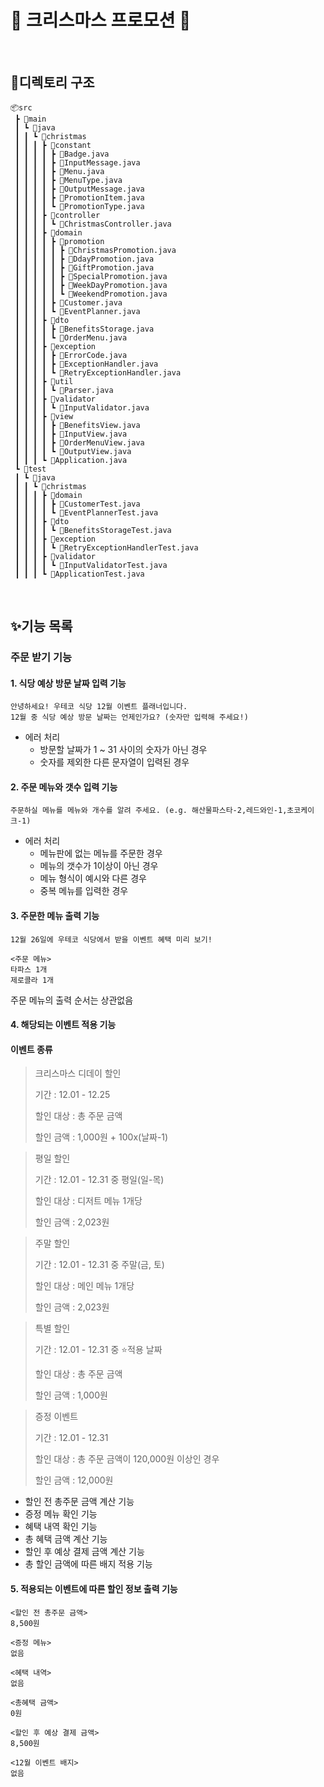 # 🎅 크리스마스 프로모션 🎅

<br>

## 📁디렉토리 구조

```
📦src
 ┣ 📂main
 ┃ ┗ 📂java
 ┃ ┃ ┗ 📂christmas
 ┃ ┃ ┃ ┣ 📂constant
 ┃ ┃ ┃ ┃ ┣ 📜Badge.java
 ┃ ┃ ┃ ┃ ┣ 📜InputMessage.java
 ┃ ┃ ┃ ┃ ┣ 📜Menu.java
 ┃ ┃ ┃ ┃ ┣ 📜MenuType.java
 ┃ ┃ ┃ ┃ ┣ 📜OutputMessage.java
 ┃ ┃ ┃ ┃ ┣ 📜PromotionItem.java
 ┃ ┃ ┃ ┃ ┗ 📜PromotionType.java
 ┃ ┃ ┃ ┣ 📂controller
 ┃ ┃ ┃ ┃ ┗ 📜ChristmasController.java
 ┃ ┃ ┃ ┣ 📂domain
 ┃ ┃ ┃ ┃ ┣ 📂promotion
 ┃ ┃ ┃ ┃ ┃ ┣ 📜ChristmasPromotion.java
 ┃ ┃ ┃ ┃ ┃ ┣ 📜DdayPromotion.java
 ┃ ┃ ┃ ┃ ┃ ┣ 📜GiftPromotion.java
 ┃ ┃ ┃ ┃ ┃ ┣ 📜SpecialPromotion.java
 ┃ ┃ ┃ ┃ ┃ ┣ 📜WeekDayPromotion.java
 ┃ ┃ ┃ ┃ ┃ ┗ 📜WeekendPromotion.java
 ┃ ┃ ┃ ┃ ┣ 📜Customer.java
 ┃ ┃ ┃ ┃ ┗ 📜EventPlanner.java
 ┃ ┃ ┃ ┣ 📂dto
 ┃ ┃ ┃ ┃ ┣ 📜BenefitsStorage.java
 ┃ ┃ ┃ ┃ ┗ 📜OrderMenu.java
 ┃ ┃ ┃ ┣ 📂exception
 ┃ ┃ ┃ ┃ ┣ 📜ErrorCode.java
 ┃ ┃ ┃ ┃ ┣ 📜ExceptionHandler.java
 ┃ ┃ ┃ ┃ ┗ 📜RetryExceptionHandler.java
 ┃ ┃ ┃ ┣ 📂util
 ┃ ┃ ┃ ┃ ┗ 📜Parser.java
 ┃ ┃ ┃ ┣ 📂validator
 ┃ ┃ ┃ ┃ ┗ 📜InputValidator.java
 ┃ ┃ ┃ ┣ 📂view
 ┃ ┃ ┃ ┃ ┣ 📜BenefitsView.java
 ┃ ┃ ┃ ┃ ┣ 📜InputView.java
 ┃ ┃ ┃ ┃ ┣ 📜OrderMenuView.java
 ┃ ┃ ┃ ┃ ┗ 📜OutputView.java
 ┃ ┃ ┃ ┗ 📜Application.java
 ┗ 📂test
 ┃ ┗ 📂java
 ┃ ┃ ┗ 📂christmas
 ┃ ┃ ┃ ┣ 📂domain
 ┃ ┃ ┃ ┃ ┣ 📜CustomerTest.java
 ┃ ┃ ┃ ┃ ┗ 📜EventPlannerTest.java
 ┃ ┃ ┃ ┣ 📂dto
 ┃ ┃ ┃ ┃ ┗ 📜BenefitsStorageTest.java
 ┃ ┃ ┃ ┣ 📂exception
 ┃ ┃ ┃ ┃ ┗ 📜RetryExceptionHandlerTest.java
 ┃ ┃ ┃ ┣ 📂validator
 ┃ ┃ ┃ ┃ ┗ 📜InputValidatorTest.java
 ┃ ┃ ┃ ┗ 📜ApplicationTest.java
```

<br>

## ✨기능 목록

### 주문 받기 기능

#### 1. 식당 예상 방문 날짜 입력 기능

```
안녕하세요! 우테코 식당 12월 이벤트 플래너입니다.
12월 중 식당 예상 방문 날짜는 언제인가요? (숫자만 입력해 주세요!)
```

- 에러 처리
  - 방문할 날짜가 1 ~ 31 사이의 숫자가 아닌 경우
  - 숫자를 제외한 다른 문자열이 입력된 경우

#### 2. 주문 메뉴와 갯수 입력 기능

```
주문하실 메뉴를 메뉴와 개수를 알려 주세요. (e.g. 해산물파스타-2,레드와인-1,초코케이크-1)
```

- 에러 처리
  - 메뉴판에 없는 메뉴를 주문한 경우
  - 메뉴의 갯수가 1이상이 아닌 경우
  - 메뉴 형식이 예시와 다른 경우
  - 중복 메뉴를 입력한 경우

#### 3. 주문한 메뉴 출력 기능

```
12월 26일에 우테코 식당에서 받을 이벤트 혜택 미리 보기!
 
<주문 메뉴>
타파스 1개
제로콜라 1개
```

주문 메뉴의 출력 순서는 상관없음

#### 4. 해당되는 이벤트 적용 기능

#### 이벤트 종류

> 크리스마스 디데이 할인
> 
> 기간 : 12.01 - 12.25
> 
> 할인 대상 : 총 주문 금액
> 
> 할인 금액 : 1,000원 + 100x(날짜-1)

> 평일 할인
> 
> 기간 : 12.01 - 12.31 중 평일(일-목)
> 
> 할인 대상 : 디저트 메뉴 1개당
> 
> 할인 금액 : 2,023원

> 주말 할인
> 
> 기간 : 12.01 - 12.31 중 주말(금, 토)
> 
> 할인 대상 : 메인 메뉴 1개당
> 
> 할인 금액 : 2,023원

> 특별 할인
> 
> 기간 : 12.01 - 12.31 중 ⭐적용 날짜
> 
> 할인 대상 : 총 주문 금액
> 
> 할인 금액 : 1,000원

> 증정 이벤트
> 
> 기간 : 12.01 - 12.31
> 
> 할인 대상 : 총 주문 금액이 120,000원 이상인 경우
> 
> 할인 금액 : 12,000원

- 할인 전 총주문 금액 계산 기능 
- 증정 메뉴 확인 기능
- 혜택 내역 확인 기능
- 총 혜택 금액 계산 기능
- 할인 후 예상 결제 금액 계산 기능
- 총 할인 금액에 따른 배지 적용 기능

#### 5. 적용되는 이벤트에 따른 할인 정보 출력 기능

```
<할인 전 총주문 금액>
8,500원
 
<증정 메뉴>
없음
 
<혜택 내역>
없음
 
<총혜택 금액>
0원
 
<할인 후 예상 결제 금액>
8,500원

<12월 이벤트 배지>
없음
```
